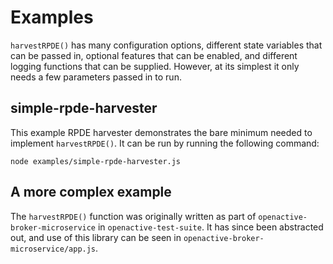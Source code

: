 # Examples

`harvestRPDE()` has many configuration options, different state variables that can be passed in, optional features that can be enabled, and different logging functions that can be supplied. However, at its simplest it only needs a few parameters passed in to run.

## simple-rpde-harvester
This example RPDE harvester demonstrates the bare minimum needed to implement `harvestRPDE()`. 
It can be run by running the following command:
```
node examples/simple-rpde-harvester.js
```

## A more complex example
The `harvestRPDE()` function was originally written as part of `openactive-broker-microservice` in `openactive-test-suite`. It has since been abstracted out, and use of this library can be seen in `openactive-broker-microservice/app.js`.